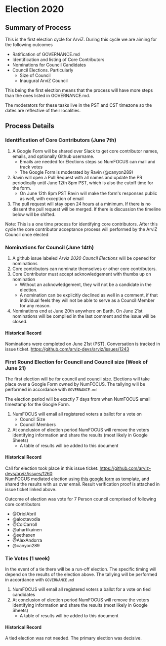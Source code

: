 # Election 2020

## Summary of Process
This is the first election cycle for ArviZ. During this cycle we are aiming
for the following outcomes

* Ratification of GOVERNANCE.md
* Identification and listing of Core Contributors
* Nominations for Council Candidates
* Council Elections. Particularly
  * Size of Council
  * Inaugural ArviZ Council

This being the first election means that the process will have more steps than
the ones listed in GOVERNANCE.md.

The moderators for these tasks live in the PST and CST timezone so the dates are reflective of their localities.

## Process Details
### Identification of Core Contributors (June 7th)
1. A Google Form will be shared over Slack to get core contributor names, emails, and optionally Github username.
    * Emails are needed for Elections steps so NumFOCUS can mail and track votes
    * The Google Form is moderated by Ravin (@canyon289)
2. Ravin will open a Pull Request with all names and update the PR periodically until June 12th 8pm PST, which is also the cutoff time for the form.
    * On June 12th 8pm PST Ravin will make the form's responses public as well, with exception of email
3. The pull request will stay open 24 hours at a minimum. If there is no dissent the pull request will be merged. If there is discussion the timeline below will be shifted.

Note: This is a one time process for identifying core contributors. After this cycle the core contributor acceptance process will performed by the ArviZ Council once elected

### Nominations for Council (June 14th)
1. A github issue labeled *Arviz 2020 Council Elections* will be opened for nominations
2. Core contributors can nominate themselves or other core contributors.
3. Core Contributor must accept acknowledgement with thumbs up on nomination
   * Without an acknowledgement, they will not be a candidate in the election.
   * A nomination can be explicitly declined as well in a comment, if that individual
   feels they will not be able to serve as a Council Member for any reason.
4. Nominations end at June 20th anywhere on Earth. On June 21st nominations will be compiled in the last comment and the issue will be closed.

#### Historical Record
Nominations were completed on June 21st (PST). Conversation is tracked in issue ticket.
https://github.com/arviz-devs/arviz/issues/1243


### First Round Election for Council and Council size (Week of June 21)
The first election will be for council and council size. Elections will take place over
a Google Form owned by NumFOCUS. The tallying will be performed in accordance with `GOVERNANCE.md`

The election period will be exactly 7 days from when NumFOCUS email timestamp for the Google Form.

1. NumFOCUS will email all registered voters a ballot for a vote on
    * Council Size
    * Council Members
2. At conclusion of election period NumFOCUS will remove the voters identifying information and share the results (most likely in Google Sheets)
    * A table of results will be added to this document
    
#### Historical Record
Call for election took place in this issue ticket. https://github.com/arviz-devs/arviz/issues/1260  
NumFOCUS mediated election using [this google form](https://forms.gle/P9P9Yx9tMQ5jbY1L9) as template, and shared the results with us over email. Result verification proof is attached in issue ticket linked above.

Outcome of election was vote for 7 Person council comprised of following core contributors
* @OriolAbril
* @aloctavodia
* @ColCarroll
* @ahartikainen
* @sethaxen
* @AlexAndorra
* @canyon289

### Tie Votes (1 week)
In the event of a tie there will be a run-off election. The specific timing will depend on the results of the election above.
The tallying will be performed in accordance with `GOVERNANCE.md`

1. NumFOCUS will email all registered voters a ballot for a vote on tied candidates
2. At conclusion of election period NumFOCUS will remove the voters identifying information and share the results (most likely in Google Sheets)
    * A table of results will be added to this document
    
#### Historical Record
A tied election was not needed. The primary election was decisive.
    
    
 
